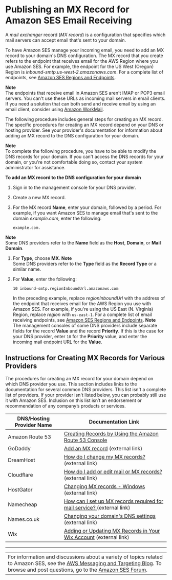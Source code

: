 # Publishing an MX Record for Amazon SES Email Receiving<a name="receiving-email-mx-record"></a>

A *mail exchanger* record \(*MX record*\) is a configuration that specifies which mail servers can accept email that's sent to your domain\. 

To have Amazon SES manage your incoming email, you need to add an MX record to your domain's DNS configuration\. The MX record that you create refers to the endpoint that receives email for the AWS Region where you use Amazon SES\. For example, the endpoint for the US West \(Oregon\) Region is *inbound\-smtp\.us\-west\-2\.amazonaws\.com*\. For a complete list of endpoints, see [Amazon SES Regions and Endpoints](regions.md#region-endpoints)\.

**Note**  
The endpoints that receive email in Amazon SES aren't IMAP or POP3 email servers\. You can't use these URLs as incoming mail servers in email clients\.  
If you need a solution that can both send and receive email by using an email client, consider using [Amazon WorkMail](https://aws.amazon.com/workmail)\.

The following procedure includes general steps for creating an MX record\. The specific procedures for creating an MX record depend on your DNS or hosting provider\. See your provider's documentation for information about adding an MX record to the DNS configuration for your domain\.

**Note**  
To complete the following procedure, you have to be able to modify the DNS records for your domain\. If you can't access the DNS records for your domain, or you're not comfortable doing so, contact your system administrator for assistance\.

**To add an MX record to the DNS configuration for your domain**

1. Sign in to the management console for your DNS provider\.

1. Create a new MX record\.

1. For the MX record **Name**, enter your domain, followed by a period\. For example, if you want Amazon SES to manage email that's sent to the domain *example\.com*, enter the following:

   ```
   example.com.
   ```
**Note**  
Some DNS providers refer to the **Name** field as the **Host**, **Domain**, or **Mail Domain**\.

1. For **Type**, choose **MX**\.
**Note**  
Some DNS providers refer to the **Type** field as the **Record Type** or a similar name\.

1. For **Value**, enter the following:

   ```
   10 inbound-smtp.regionInboundUrl.amazonaws.com
   ```

   In the preceding example, replace *regionInboundUrl* with the address of the endpoint that receives email for the AWS Region you use with Amazon SES\. For example, if you're using the US East \(N\. Virginia\) Region, replace *region* with `us-east-1`\. For a complete list of email receiving endpoints, see [Amazon SES Regions and Endpoints](regions.md#region-endpoints)\.
**Note**  
The management consoles of some DNS providers include separate fields for the record **Value** and the record **Priority**\. If this is the case for your DNS provider, enter `10` for the **Priority** value, and enter the incoming mail endpoint URL for the **Value**\.

## Instructions for Creating MX Records for Various Providers<a name="receiving-email-mx-record-links"></a>

The procedures for creating an MX record for your domain depend on which DNS provider you use\. This section includes links to the documentation for several common DNS providers\. This list isn't a complete list of providers\. If your provider isn't listed below, you can probably still use it with Amazon SES\. Inclusion on this list isn’t an endorsement or recommendation of any company’s products or services\.


| DNS/Hosting Provider Name | Documentation Link | 
| --- | --- | 
|  Amazon Route 53  |  [Creating Records by Using the Amazon Route 53 Console](https://docs.aws.amazon.com/Route53/latest/DeveloperGuide/resource-record-sets-creating.html)  | 
|  GoDaddy  |  [Add an MX record](https://www.godaddy.com/help/add-an-mx-record-19234) \(external link\)  | 
|  DreamHost  |  [How do I change my MX records?](https://help.dreamhost.com/hc/en-us/articles/215035328) \(external link\)  | 
|  Cloudflare  |  [How do I add or edit mail or MX records? ](https://support.cloudflare.com/hc/en-us/articles/218069617-How-do-I-add-or-edit-mail-or-MX-records-) \(external link\)  | 
|  HostGator  |  [Changing MX records \- Windows](https://support.hostgator.com/articles/hosting-guide/lets-get-started/dns-name-servers/changing-mx-records-windows) \(external link\)  | 
|  Namecheap  |  [How can I set up MX records required for mail service? ](https://www.namecheap.com/support/knowledgebase/article.aspx/322/2237/how-can-i-set-up-mx-records-required-for-mail-service) \(external link\)  | 
|  Names\.co\.uk  |  [Changing your domain's DNS settings](https://www.names.co.uk/support/domains/1156-changing_your_domains_dns_settings.html) \(external link\)  | 
|  Wix  |  [Adding or Updating MX Records in Your Wix Account](https://support.wix.com/en/article/adding-or-updating-mx-records-in-your-wix-account) \(external link\)  | 


****  

|  | 
| --- |
| For information and discussions about a variety of topics related to Amazon SES, see the [AWS Messaging and Targeting Blog](https://aws.amazon.com//blogs/messaging-and-targeting/)\. To browse and post questions, go to the [Amazon SES Forum](https://forums.aws.amazon.com/forum.jspa?forumID=90)\. | 